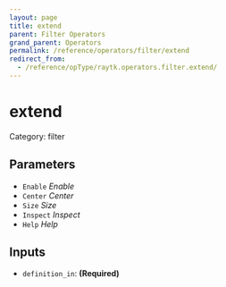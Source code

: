 ```yaml
---
layout: page
title: extend
parent: Filter Operators
grand_parent: Operators
permalink: /reference/operators/filter/extend
redirect_from:
  - /reference/opType/raytk.operators.filter.extend/
---
```


# extend

Category: filter



## Parameters

* `Enable` *Enable*
* `Center` *Center*
* `Size` *Size*
* `Inspect` *Inspect*
* `Help` *Help*

## Inputs

* `definition_in`:  **(Required)**